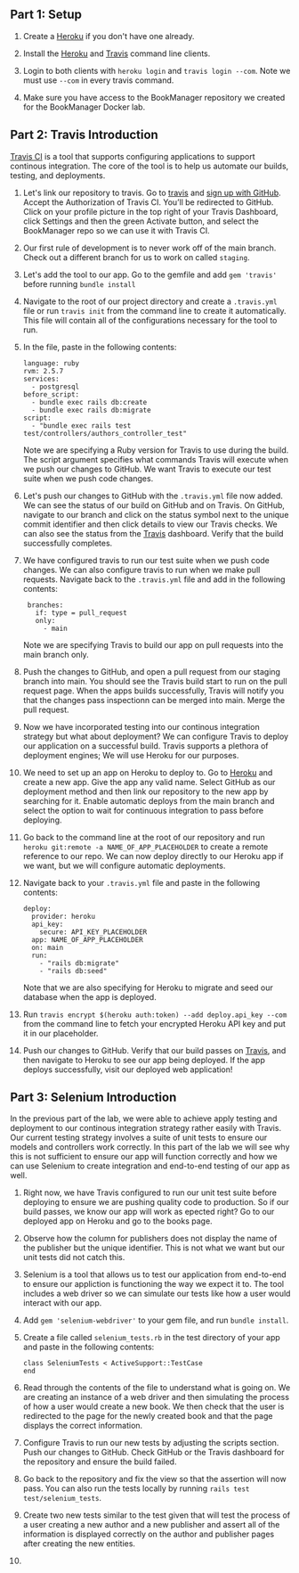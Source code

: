 ## Part 1: Setup 

1. Create a [Heroku](https://www.heroku.com) if you don't have one already. 

2. Install the [Heroku](https://devcenter.heroku.com/articles/heroku-cli) and [Travis](https://github.com/travis-ci/travis.rb#readme) command line clients. 

3. Login to both clients with `heroku login` and `travis login --com`. Note we must use `--com` in every travis command.

4. Make sure you have access to the BookManager repository we created for the BookManager Docker lab.

## Part 2: Travis Introduction 

[Travis CI](https://www.travis-ci.com) is a tool that supports configuring applications to support continous integration. The core of the tool is to help us automate our builds, testing, and deployments. 

1. Let's link our repository to travis. Go to [travis](https://travis-ci.com/) and [sign up with GitHub](https://travis-ci.com/signin). Accept the Authorization of Travis CI. You’ll be redirected to GitHub. Click on your profile picture in the top right of your Travis Dashboard, click Settings and then the green Activate button, and select the BookManager repo so we can use it with Travis CI.

1. Our first rule of development is to never work off of the main branch. Check out a different branch for us to work on called `staging`. 

2. Let's add the tool to our app. Go to the gemfile and add `gem 'travis'` before running `bundle install` 

3. Navigate to the root of our project directory and create a `.travis.yml` file or run `travis init` from the command line to create it automatically. This file will contain all of the configurations necessary for the tool to run.

4. In the file, paste in the following contents: 

	```
	language: ruby
	rvm: 2.5.7
	services:
	  - postgresql
	before_script:
	  - bundle exec rails db:create
	  - bundle exec rails db:migrate
	script: 
	  - "bundle exec rails test test/controllers/authors_controller_test"
	```
	Note we are specifying a Ruby version for Travis to use during the build. The script argument specifies what commands Travis will execute when we push our changes to GitHub. We want Travis to execute our test suite when we push code changes.
	
5. Let's push our changes to GitHub with the `.travis.yml` file now added. We can see the status of our build on GitHub and on Travis. On GitHub, navigate to our branch and click on the status symbol next to the unique commit identifier and then click details to view our Travis checks. We can also see the status from the [Travis](https://travis-ci.com) dashboard. Verify that the build successfully completes.

6. We have configured travis to run our test suite when we push code changes. We can also configure travis to run when we make pull requests. Navigate back to the `.travis.yml` file and add in the following contents: 

   ```
	branches:
	  if: type = pull_request
	  only: 
	    - main
	```
	Note we are specifying Travis to build our app on pull requests into the main branch only.
	
10. Push the changes to GitHub, and open a pull request from our staging branch into main. You should see the Travis build start to run on the pull request page. When the apps builds successfully, Travis will notify you that the changes pass inspectionn can be merged into main. Merge the pull request.

6. Now we have incorporated testing into our continous integration strategy but what about deployment? We can configure Travis to deploy our application on a successful build. Travis supports a plethora of deployment engines; We will use Heroku for our purposes. 

7. We need to set up an app on Heroku to deploy to. Go to [Heroku](www.heroku.com) and create a new app. Give the app any valid name. Select GitHub as our deployment method and then link our repository to the new app by searching for it. Enable automatic deploys from the main branch and select the option to wait for continuous integration to pass before deploying.

8. Go back to the command line at the root of our repository and run `heroku git:remote -a NAME_OF_APP_PLACEHOLDER` to create a remote reference to our repo. We can now deploy directly to our Heroku app if we want, but we will configure automatic deployments.

9. Navigate back to your `.travis.yml` file and paste in the following contents:
	
	```
	deploy:
	  provider: heroku
	  api_key: 
	    secure: API_KEY_PLACEHOLDER
	  app: NAME_OF_APP_PLACEHOLDER
	  on: main
	  run:
	    - "rails db:migrate"
	    - "rails db:seed"
	```
	Note that we are also specifying for Heroku to migrate and seed our database when the app is deployed.
	

7. Run `travis encrypt $(heroku auth:token) --add deploy.api_key --com` from the command line to fetch your encrypted Heroku API key and put it in our placeholder.

8. Push our changes to GitHub. Verify that our build passes on [Travis](https://travis-ci.org), and then navigate to Heroku to see our app being deployed. If the app deploys successfully, visit our deployed web application!

## Part 3: Selenium Introduction

In the previous part of the lab, we were able to achieve apply testing and deployment to our continous integration strategy rather easily with Travis. Our current testing strategy involves a suite of unit tests to ensure our models and controllers work correctly. In this part of the lab we will see why this is not sufficient to ensure our app will function correctly and how we can use Selenium to create integration and end-to-end testing of our app as well. 

1. Right now, we have Travis configured to run our unit test suite before deploying to ensure we are pushing quality code to production. So if our build passes, we know our app will work as epected right? Go to our deployed app on Heroku and go to the books page. 

2. Observe how the column for publishers does not display the name of the publisher but the unique identifier. This is not what we want but our unit tests did not catch this. 

3. Selenium is a tool that allows us to test our application from end-to-end to ensure our appliction is functioning the way we expect it to. The tool includes a web driver so we can simulate our tests like how a user would interact with our app.

4. Add `gem 'selenium-webdriver'` to your gem file, and run `bundle install`.

5. Create a file called `selenium_tests.rb` in the test directory of your app and paste in the following contents: 

	```
   class SeleniumTests < ActiveSupport::TestCase
   end 

	```
	
6. Read through the contents of the file to understand what is going on. We are creating an instance of a web driver and then simulating the process of how a user would create a new book. We then check that the user is redirected to the page for the newly created book and that the page displays the correct information. 

7. Configure Travis to run our new tests by adjusting the scripts section. Push our changes to GitHub. Check GitHub or the Travis dashboard for the repository and ensure the build failed. 

8. Go back to the repository and fix the view so that the assertion will now pass. You can also run the tests locally by running `rails test test/selenium_tests`.

7. Create two new tests similar to the test given that will test the process of a user creating a new author and a new publisher and assert all of the information is displayed correctly on the author and publisher pages after creating the new entities. 

8. 

















